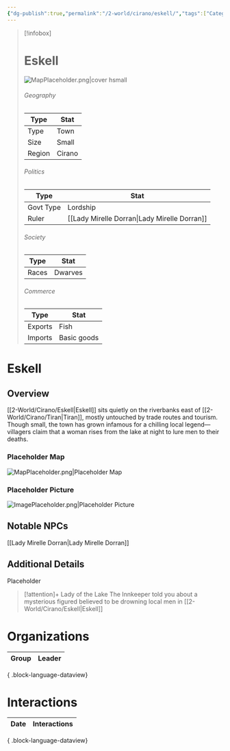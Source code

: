 ```yaml
---
{"dg-publish":true,"permalink":"/2-world/cirano/eskell/","tags":["Category/Settlement"]}
---
```



> [!infobox]
> # Eskell
> ![MapPlaceholder.png|cover hsmall](/img/user/z_Assets/Placeholder%20Images/MapPlaceholder.png)
> ###### Geography
> Type |  Stat |
> ---|---|
> Type | Town |
> Size | Small |
> Region | Cirano |
> ###### Politics
> Type |  Stat |
> ---|---|
> Govt Type | Lordship |
> Ruler | [[Lady Mirelle Dorran\|Lady Mirelle Dorran]]|
> ###### Society
> Type |  Stat |
> ---|---|
> Races | Dwarves|
> ###### Commerce
> Type |  Stat |
> ---|---|
> Exports | Fish |
> Imports | Basic goods |

# Eskell
## Overview
[[2-World/Cirano/Eskell\|Eskell]] sits quietly on the riverbanks east of [[2-World/Cirano/Tiran\|Tiran]], mostly untouched by trade routes and tourism. Though small, the town has grown infamous for a chilling local legend—villagers claim that a woman rises from the lake at night to lure men to their deaths.

### Placeholder Map
![MapPlaceholder.png|Placeholder Map](/img/user/z_Assets/Placeholder%20Images/MapPlaceholder.png)

### Placeholder Picture
![ImagePlaceholder.png|Placeholder Picture](/img/user/z_Assets/Placeholder%20Images/ImagePlaceholder.png)

## Notable NPCs
[[Lady Mirelle Dorran\|Lady Mirelle Dorran]]

## Additional Details
Placeholder

> [!attention]+ Lady of the Lake
> The Innkeeper told you about a mysterious figured believed to be drowning local men in [[2-World/Cirano/Eskell\|Eskell]]

# Organizations
| Group | Leader |
| ----- | ------ |

{ .block-language-dataview}

# Interactions

| Date | Interactions |
| ---- | ------------ |

{ .block-language-dataview}